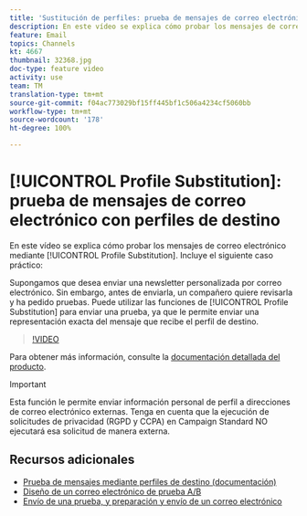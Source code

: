 ```yaml
---
title: 'Sustitución de perfiles: prueba de mensajes de correo electrónico con perfiles de destino'
description: En este vídeo se explica cómo probar los mensajes de correo electrónico mediante la función de sustitución de perfiles.
feature: Email
topics: Channels
kt: 4667
thumbnail: 32368.jpg
doc-type: feature video
activity: use
team: TM
translation-type: tm+mt
source-git-commit: f04ac773029bf15ff445bf1c506a4234cf5060bb
workflow-type: tm+mt
source-wordcount: '178'
ht-degree: 100%

---
```



# [!UICONTROL Profile Substitution]: prueba de mensajes de correo electrónico con perfiles de destino

En este vídeo se explica cómo probar los mensajes de correo electrónico mediante [!UICONTROL Profile Substitution]. Incluye el siguiente caso práctico:

Supongamos que desea enviar una newsletter personalizada por correo electrónico. Sin embargo, antes de enviarla, un compañero quiere revisarla y ha pedido pruebas. Puede utilizar las funciones de [!UICONTROL Profile Substitution] para enviar una prueba, ya que le permite enviar una representación exacta del mensaje que recibe el perfil de destino.

>[!VIDEO](https://video.tv.adobe.com/v/32368?quality=12)

Para obtener más información, consulte la [documentación detallada del producto](https://docs.adobe.com/content/help/es-ES/campaign-standard/using/testing-and-sending/preparing-and-testing-messages/testing-messages-using-target.html).

>[!IMPORTANT]
>
>Esta función le permite enviar información personal de perfil a direcciones de correo electrónico externas. Tenga en cuenta que la ejecución de solicitudes de privacidad (RGPD y CCPA) en Campaign Standard NO ejecutará esa solicitud de manera externa.

## Recursos adicionales

* [Prueba de mensajes mediante perfiles de destino (documentación)](https://docs.adobe.com/content/help/es-ES/campaign-standard/using/testing-and-sending/preparing-and-testing-messages/testing-messages-using-target.html)
* [Diseño de un correo electrónico de prueba A/B](/help/communication-channels/email/a-b-testing.md)
* [Envío de una prueba, y preparación y envío de un correo electrónico](/help/communication-channels/email/sending-test-preparing-sending-email.md)
